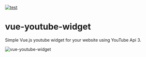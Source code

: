 [![test](https://github.com/dmitriyakkerman/vue-youtube-widget/actions/workflows/test.yml/badge.svg)](https://github.com/dmitriyakkerman/vue-youtube-widget/actions/workflows/test.yml)
# vue-youtube-widget

Simple Vue.js youtube widget for your website using YouTube Api 3.

![vue-youtube-widget](https://github.com/dmitriyakkerman/vue-youtube-widget/images/vue-youtube-widget.png)

